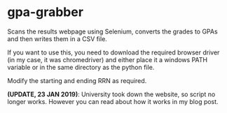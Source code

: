 # gpa-grabber
Scans the results webpage using Selenium, converts the grades to GPAs and then writes them in a CSV file. 

If you want to use this, you need to download the required browser driver (in my case, it was chromedriver) and either place it a windows PATH variable or in the same directory as the python file.

Modify the starting and ending RRN as required.

**(UPDATE, 23 JAN 2019)**:
University took down the website, so script no longer works. However you can read about how it works in my blog post.

